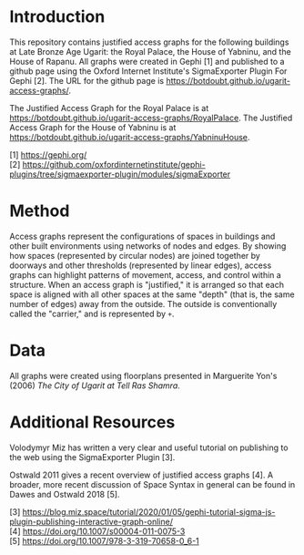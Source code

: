 # Introduction

This repository contains justified access graphs for the following buildings at Late Bronze Age Ugarit: the Royal Palace, the House of Yabninu, and the House of Rapanu. All graphs were created in Gephi [1] and published to a github page using the Oxford Internet Institute's SigmaExporter Plugin For Gephi [2]. The URL for the github page is https://botdoubt.github.io/ugarit-access-graphs/.

The Justified Access Graph for the Royal Palace is at https://botdoubt.github.io/ugarit-access-graphs/RoyalPalace.
The Justified Access Graph for the House of Yabninu is at https://botdoubt.github.io/ugarit-access-graphs/YabninuHouse.

[1] https://gephi.org/  
[2] https://github.com/oxfordinternetinstitute/gephi-plugins/tree/sigmaexporter-plugin/modules/sigmaExporter

# Method
Access graphs represent the configurations of spaces in buildings and other built environments using networks of nodes and edges. By showing how spaces (represented by circular nodes) are joined together by doorways and other thresholds (represented by linear edges), access graphs can highlight patterns of movement, access, and control within a structure. When an access graph is "justified," it is arranged so that each space is aligned with all other spaces at the same "depth" (that is, the same number of edges) away from the outside. The outside is conventionally called the "carrier," and is represented by `+`.

# Data
All graphs were created using floorplans presented in Marguerite Yon's (2006) _The City of Ugarit at Tell Ras Shamra_.

# Additional Resources
Volodymyr Miz has written a very clear and useful tutorial on publishing to the web using the SigmaExporter Plugin [3]. 

Ostwald 2011 gives a recent overview of justified access graphs [4]. A broader, more recent discussion of Space Syntax in general can be found in Dawes and Ostwald 2018 [5].

[3] https://blog.miz.space/tutorial/2020/01/05/gephi-tutorial-sigma-js-plugin-publishing-interactive-graph-online/  
[4] https://doi.org/10.1007/s00004-011-0075-3  
[5] https://doi.org/10.1007/978-3-319-70658-0_6-1
